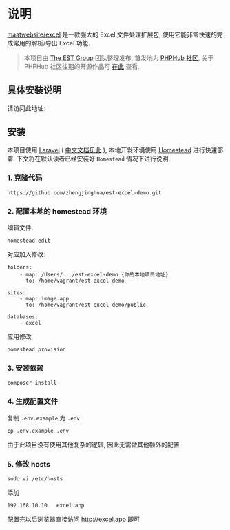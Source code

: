 # 说明

[maatwebsite/excel](https://github.com/Maatwebsite/Laravel-Excel) 是一款强大的 Excel 文件处理扩展包, 使用它能非常快速的完成常用的解析/导出 Excel 功能.

> 本项目由 [The EST Group](http://est-group.org/) 团队整理发布, 首发地为 [PHPHub 社区](https://phphub.org/), 关于 PHPHub 社区往期的开源作品可 [在此](https://phphub.org/topics/1531) 查看.

## 具体安装说明

请访问此地址: 

## 安装

本项目使用 [Laravel](https://laravel.com/docs/5.2) ( [中文文档见此](http://laravel-china.org/docs/5.0) ), 本地开发环境使用 [Homestead](http://laravel-china.org/docs/5.0/homestead) 进行快速部署. 
下文将在默认读者已经安装好 `Homestead` 情况下进行说明.

### 1. 克隆代码

    https://github.com/zhengjinghua/est-excel-demo.git

### 2. 配置本地的 homestead 环境

编辑文件:

    homestead edit

对应加入修改:

    folders:
        - map: /Users/.../est-excel-demo {你的本地项目地址}
          to: /home/vagrant/est-excel-demo

    sites:
        - map: image.app
          to: /home/vagrant/est-excel-demo/public

    databases:
        - excel

应用修改:

    homestead provision

### 3. 安装依赖

    composer install
   
### 4. 生成配置文件

复制 `.env.example` 为 `.env`

```
cp .env.example .env
```

由于此项目没有使用其他复杂的逻辑, 因此无需做其他额外的配置

### 5. 修改 hosts

	sudo vi /etc/hosts

添加

	192.168.10.10  	excel.app
	
配置完以后浏览器直接访问 http://excel.app 即可


